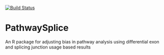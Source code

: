[![Build Status](https://travis-ci.org/aiminy/PathwaySplice.svg?branch=master)](https://travis-ci.org/aiminy/PathwaySplice)

# PathwaySplice
An R package for adjusting bias in pathway analysis using differential exon and splicing junction usage based results


